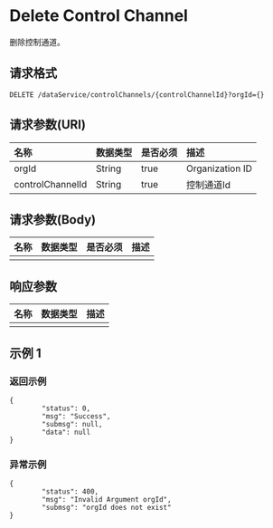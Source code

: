 # Delete Control Channel

删除控制通道。

## 请求格式

```
DELETE /dataService/controlChannels/{controlChannelId}?orgId={}
```

## 请求参数(URI)


| **名称**         | **数据类型** | **是否必须** | **描述**        |
|:-----------------|:-------------|:-------------|:----------------|
| orgId            | String       | true         | Organization ID |
| controlChannelId | String       | true         | 控制通道Id      |



## 请求参数(Body)

| **名称** | **数据类型** | **是否必须** | **描述** |
|:---------|:-------------|:-------------|:---------|
|          |              |              |          |

## 响应参数

| **名称** | **数据类型** | **描述** |
|:---------|:-------------|:---------|
|          |              |          |

## 示例 1

### 返回示例

```
{
        "status": 0,
        "msg": "Success",
        "submsg": null,
        "data": null
}
```

### 异常示例

```
{
        "status": 400,
        "msg": "Invalid Argument orgId",
        "submsg": "orgId does not exist"
}
```
